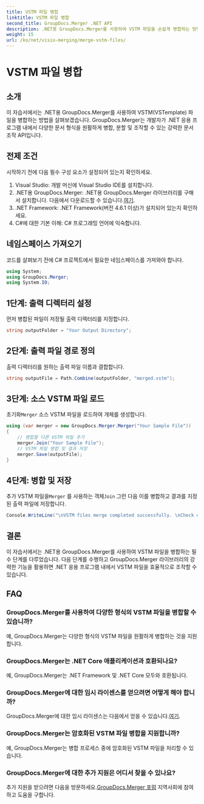 ```yaml
---
title: VSTM 파일 병합
linktitle: VSTM 파일 병합
second_title: GroupDocs.Merger .NET API
description: .NET용 GroupDocs.Merger를 사용하여 VSTM 파일을 손쉽게 병합하는 방법을 알아보세요. 단계별 튜토리얼과 문서 조작 기능을 따라해보세요.
weight: 15
url: /ko/net/visio-merging/merge-vstm-files/
---
```


# VSTM 파일 병합

## 소개
이 자습서에서는 .NET용 GroupDocs.Merger를 사용하여 VSTM(VSTemplate) 파일을 병합하는 방법을 살펴보겠습니다. GroupDocs.Merger는 개발자가 .NET 응용 프로그램 내에서 다양한 문서 형식을 원활하게 병합, 분할 및 조작할 수 있는 강력한 문서 조작 API입니다.
## 전제 조건
시작하기 전에 다음 필수 구성 요소가 설정되어 있는지 확인하세요.
1. Visual Studio: 개발 머신에 Visual Studio IDE를 설치합니다.
2.  .NET용 GroupDocs.Merger: .NET용 GroupDocs.Merger 라이브러리를 구해서 설치합니다. 다음에서 다운로드할 수 있습니다.[여기](https://releases.groupdocs.com/merger/net/).
3. .NET Framework: .NET Framework(버전 4.6.1 이상)가 설치되어 있는지 확인하세요.
4. C#에 대한 기본 이해: C# 프로그래밍 언어에 익숙합니다.

## 네임스페이스 가져오기
코드를 살펴보기 전에 C# 프로젝트에서 필요한 네임스페이스를 가져와야 합니다.
```csharp
using System; 
using GroupDocs.Merger;
using System.IO;
```
## 1단계: 출력 디렉터리 설정
먼저 병합된 파일이 저장될 출력 디렉터리를 지정합니다.
```csharp
string outputFolder = "Your Output Directory";
```
## 2단계: 출력 파일 경로 정의
출력 디렉터리를 원하는 출력 파일 이름과 결합합니다.
```csharp
string outputFile = Path.Combine(outputFolder, "merged.vstm");
```
## 3단계: 소스 VSTM 파일 로드
 초기화`Merger` 소스 VSTM 파일을 로드하여 개체를 생성합니다.
```csharp
using (var merger = new GroupDocs.Merger.Merger("Your Sample File"))
{
    // 병합할 다른 VSTM 파일 추가
    merger.Join("Your Sample File");
    // VSTM 파일 병합 및 결과 저장
    merger.Save(outputFile);
}
```
## 4단계: 병합 및 저장
추가 VSTM 파일을`Merger` 를 사용하는 객체`Join` 그런 다음 이를 병합하고 결과를 지정된 출력 파일에 저장합니다.
```csharp
Console.WriteLine("\nVSTM files merge completed successfully. \nCheck output in {0}", outputFolder);
```

## 결론
이 자습서에서는 .NET용 GroupDocs.Merger를 사용하여 VSTM 파일을 병합하는 필수 단계를 다루었습니다. 다음 단계를 수행하고 GroupDocs.Merger 라이브러리의 강력한 기능을 활용하면 .NET 응용 프로그램 내에서 VSTM 파일을 효율적으로 조작할 수 있습니다.

## FAQ
### GroupDocs.Merger를 사용하여 다양한 형식의 VSTM 파일을 병합할 수 있습니까?
예, GroupDocs.Merger는 다양한 형식의 VSTM 파일을 원활하게 병합하는 것을 지원합니다.
### GroupDocs.Merger는 .NET Core 애플리케이션과 호환되나요?
예, GroupDocs.Merger는 .NET Framework 및 .NET Core 모두와 호환됩니다.
### GroupDocs.Merger에 대한 임시 라이센스를 얻으려면 어떻게 해야 합니까?
 GroupDocs.Merger에 대한 임시 라이센스는 다음에서 얻을 수 있습니다.[여기](https://purchase.groupdocs.com/temporary-license/).
### GroupDocs.Merger는 암호화된 VSTM 파일 병합을 지원합니까?
예, GroupDocs.Merger는 병합 프로세스 중에 암호화된 VSTM 파일을 처리할 수 있습니다.
### GroupDocs.Merger에 대한 추가 지원은 어디서 찾을 수 있나요?
 추가 지원을 받으려면 다음을 방문하세요.[GroupDocs.Merger 포럼](https://forum.groupdocs.com/c/merger/32) 지역사회에 참여하고 도움을 구합니다.
